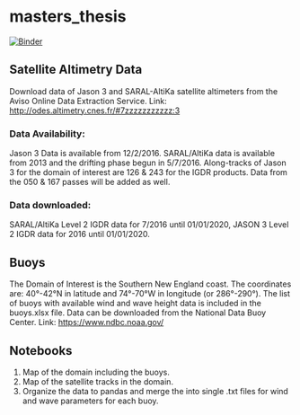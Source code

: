 # masters_thesis

[![Binder](https://mybinder.org/badge_logo.svg)](https://mybinder.org/v2/gh/panmits86/masters_thesis/master)



## Satellite Altimetry Data

Download data of Jason 3 and SARAL-AltiKa satellite altimeters from the Aviso Online Data Extraction Service.
Link: http://odes.altimetry.cnes.fr/#7zzzzzzzzzzz:3

### Data Availability:
Jason 3 Data is available from 12/2/2016. SARAL/AltiKa data is available from 2013 and the drifting phase begun in 5/7/2016.
Along-tracks of Jason 3 for the domain of interest are 126 & 243 for the IGDR products. Data from the 050 & 167 passes will be added as well.

### Data downloaded:
SARAL/AltiKa Level 2 IGDR data for 7/2016 until 01/01/2020, JASON 3 Level 2 IGDR data for 2016 until 01/01/2020.


  
## Buoys

The Domain of Interest is the Southern New England coast. 
The coordinates are: 40°-42°N in latitude and 74°-70°W in longitude (or 286°-290°).
The list of buoys with available wind and wave height data is included in the buoys.xlsx file.
Data can be downloaded from the National Data Buoy Center.
Link: https://www.ndbc.noaa.gov/


## Notebooks

1. Map of the domain including the buoys.
2. Map of the satellite tracks in the domain.
3. Organize the data to pandas and merge the into single .txt files for wind and wave parameters for each buoy.
